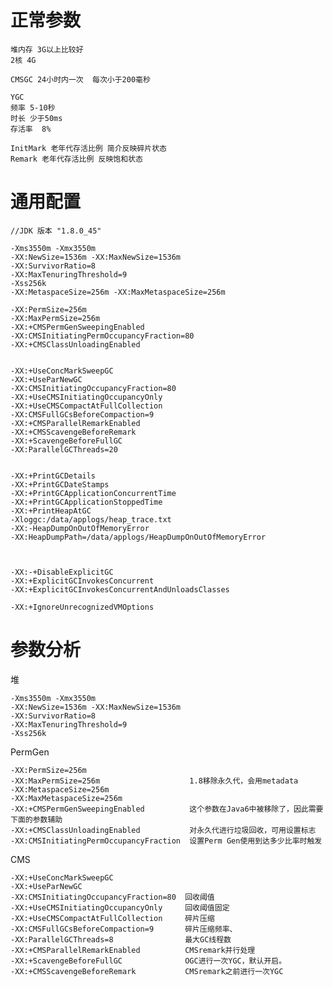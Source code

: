 # 正常参数

	堆内存 3G以上比较好  
	2核 4G 

	CMSGC 24小时内一次  每次小于200毫秒

	YGC  
	频率 5-10秒 
	时长 少于50ms
	存活率  8% 

	InitMark 老年代存活比例 简介反映碎片状态
	Remark 老年代存活比例 反映饱和状态


# 通用配置

    //JDK 版本 "1.8.0_45"
  
  	-Xms3550m -Xmx3550m 
	-XX:NewSize=1536m -XX:MaxNewSize=1536m 
	-XX:SurvivorRatio=8 
	-XX:MaxTenuringThreshold=9 
	-Xss256k
	-XX:MetaspaceSize=256m -XX:MaxMetaspaceSize=256m 

	-XX:PermSize=256m 
	-XX:MaxPermSize=256m 
	-XX:+CMSPermGenSweepingEnabled 
	-XX:CMSInitiatingPermOccupancyFraction=80
	-XX:+CMSClassUnloadingEnabled 


	-XX:+UseConcMarkSweepGC 
	-XX:+UseParNewGC
	-XX:CMSInitiatingOccupancyFraction=80 
	-XX:+UseCMSInitiatingOccupancyOnly 
	-XX:+UseCMSCompactAtFullCollection 
	-XX:CMSFullGCsBeforeCompaction=9 
	-XX:+CMSParallelRemarkEnabled 
	-XX:+CMSScavengeBeforeRemark 
	-XX:+ScavengeBeforeFullGC 
	-XX:ParallelGCThreads=20 


	-XX:+PrintGCDetails 
	-XX:+PrintGCDateStamps 
	-XX:+PrintGCApplicationConcurrentTime 
	-XX:+PrintGCApplicationStoppedTime
	-XX:+PrintHeapAtGC 
	-Xloggc:/data/applogs/heap_trace.txt 
	-XX:-HeapDumpOnOutOfMemoryError 
	-XX:HeapDumpPath=/data/applogs/HeapDumpOnOutOfMemoryError 



	-XX:-+DisableExplicitGC
	-XX:+ExplicitGCInvokesConcurrent
	-XX:+ExplicitGCInvokesConcurrentAndUnloadsClasses
	
	-XX:+IgnoreUnrecognizedVMOptions 



# 参数分析

堆

  	-Xms3550m -Xmx3550m 
	-XX:NewSize=1536m -XX:MaxNewSize=1536m 
	-XX:SurvivorRatio=8 
	-XX:MaxTenuringThreshold=9 
	-Xss256k
	

PermGen

	-XX:PermSize=256m 
	-XX:MaxPermSize=256m 					1.8移除永久代，会用metadata
	-XX:MetaspaceSize=256m 
	-XX:MaxMetaspaceSize=256m 
	-XX:+CMSPermGenSweepingEnabled 			这个参数在Java6中被移除了，因此需要下面的参数辅助
	-XX:+CMSClassUnloadingEnabled 			对永久代进行垃圾回收，可用设置标志
	-XX:CMSInitiatingPermOccupancyFraction 	设置Perm Gen使用到达多少比率时触发

CMS

	-XX:+UseConcMarkSweepGC 
	-XX:+UseParNewGC
	-XX:CMSInitiatingOccupancyFraction=80  回收阈值
	-XX:+UseCMSInitiatingOccupancyOnly     回收阈值固定
	-XX:+UseCMSCompactAtFullCollection     碎片压缩
	-XX:CMSFullGCsBeforeCompaction=9 	   碎片压缩频率、
	-XX:ParallelGCThreads=8 			   最大GC线程数
	-XX:+CMSParallelRemarkEnabled          CMSremark并行处理
	-XX:+ScavengeBeforeFullGC 			   OGC进行一次YGC，默认开启。
	-XX:+CMSScavengeBeforeRemark 		   CMSremark之前进行一次YGC






